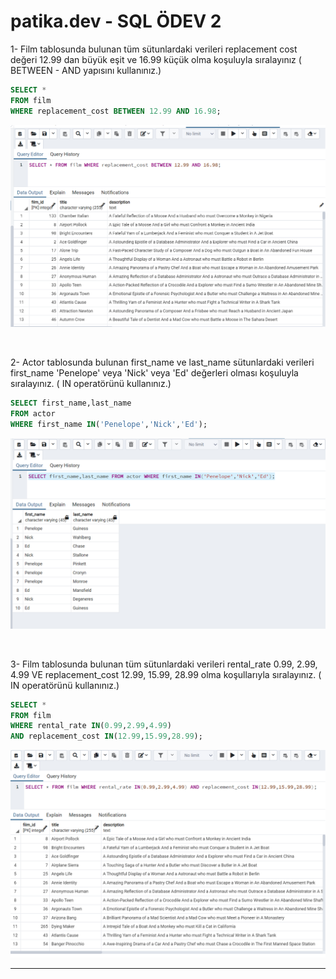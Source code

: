 # patika.dev - SQL ÖDEV 2

1- Film tablosunda bulunan tüm sütunlardaki verileri replacement cost değeri 12.99 dan büyük eşit ve 16.99 küçük olma koşuluyla sıralayınız ( BETWEEN - AND yapısını kullanınız.)

```SQL
SELECT * 
FROM film 
WHERE replacement_cost BETWEEN 12.99 AND 16.98;
```

![ss6](../SS/SS6.png)

<br />

2- Actor tablosunda bulunan first_name ve last_name sütunlardaki verileri first_name 'Penelope' veya 'Nick' veya 'Ed' değerleri olması koşuluyla sıralayınız. ( IN operatörünü kullanınız.)

```SQL
SELECT first_name,last_name 
FROM actor 
WHERE first_name IN('Penelope','Nick','Ed');
```
![ss7](../SS/SS7.png)

<br />

3- Film tablosunda bulunan tüm sütunlardaki verileri rental_rate 0.99, 2.99, 4.99 VE replacement_cost 12.99, 15.99, 28.99 olma koşullarıyla sıralayınız. ( IN operatörünü kullanınız.)

```SQL
SELECT * 
FROM film
WHERE rental_rate IN(0.99,2.99,4.99) 
AND replacement_cost IN(12.99,15.99,28.99);
```

![ss8](../SS/ss8.png)

---
